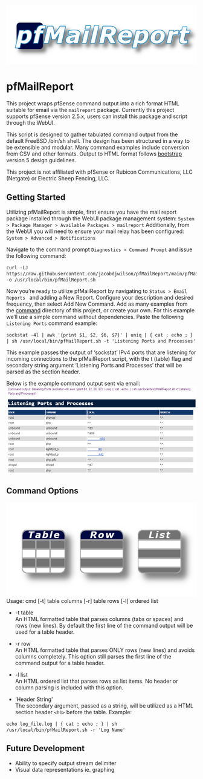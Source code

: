 ![pfMailReport Logo](https://github.com/jacobdjwilson/pfMailReport/blob/main/images/logo.png)  
# pfMailReport
This project wraps pfSense command output into a rich format HTML suitable for email via the `mailreport` package. Currently this project supports pfSense version 2.5.x, users can install this package and script through the WebUI.

This script is designed to gather tabulated command output from the default FreeBSD /bin/sh shell. The design has been structured in a way to be extensible and modular. Many command examples include conversion from CSV and other formats. Output to HTML format follows [bootstrap](https://github.com/twbs/bootstrap) version 5 design guidelines.

This project is not affiliated with pfSense or Rubicon Communications, LLC (Netgate) or Electric Sheep Fencing, LLC.

## Getting Started
Utilizing pfMailReport is simple, first ensure you have the mail report package installed through the WebUI package management system: ` System > Package Manager > Available Packages > mailreport `
Additionally, from the WebUI you will need to ensure your mail relay has been configured:  ` System > Advanced > Notifications `

Navigate to the command prompt ` Diagnostics > Command Prompt ` and issue the following command:

```
curl -LJ https://raw.githubusercontent.com/jacobdjwilson/pfMailReport/main/pfMailReport.sh -o /usr/local/bin/pfMailReport.sh
```

Now you’re ready to utilize pfMailReport by navigating to `Status > Email Reports ` and adding a New Report. Configure your description and desired frequency, then select Add New Command. Add as many examples from the [command](https://github.com/jacobdjwilson/pfMailReport/tree/main/commands) directory of this project, or create your own. For this example we’ll use a simple command without dependencies.
Paste the following `Listening Ports` command example:

```
sockstat -4l | awk '{print $1, $2, $6, $7}' | uniq | { cat ; echo ; } | sh /usr/local/bin/pfMailReport.sh -t 'Listening Ports and Processes'
```
This example passes the output of ‘sockstat’ IPv4 ports that are listening for incoming connections to the pfMailReport script, with the t (table) flag and secondary string argument ‘Listening Ports and Processes’ that will be parsed as the section header.

Below is the example command output sent via email:
![pfMailReport Command Output Example](https://github.com/jacobdjwilson/pfMailReport/blob/main/images/output_example.png)  

## Command Options
![pfMailReport Command Output Options](https://github.com/jacobdjwilson/pfMailReport/blob/main/images/output_format.png)  
Usage: cmd [-t] table columns [-r] table rows [-l] ordered list

* -t table  
An HTML formatted table that parses columns (tabs or spaces) and rows (new lines). By default the first line of the command output will be used for a table header.

* -r row  
An HTML formatted table that parses ONLY rows (new lines) and avoids columns completely. This option still parses the first line of the command output for a table header.

* -l list  
An HTML ordered list that parses rows as list items. No header or column parsing is included with this option.

* ‘Header String’  
The secondary argument, passed as a string, will be utilized as a HTML section header `<h1>` before the table. Example:

```
echo log_file.log | { cat ; echo ; } | sh /usr/local/bin/pfMailReport.sh -r 'Log Name'
```  

## Future Development
* Ability to specify output stream delimiter
* Visual data representations ie. graphing

